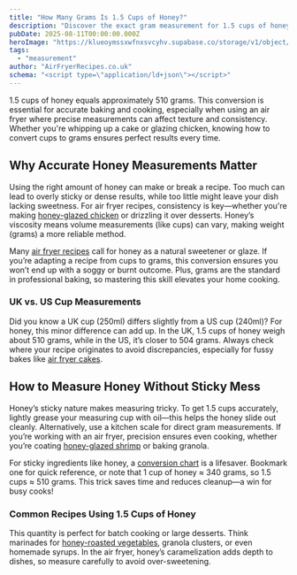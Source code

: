 ```yaml
---
title: "How Many Grams Is 1.5 Cups of Honey?"
description: "Discover the exact gram measurement for 1.5 cups of honey and simplify your baking with this easy conversion guide."
pubDate: 2025-08-11T00:00:00.000Z
heroImage: "https://klueoymssxwfnxsvcyhv.supabase.co/storage/v1/object/public/md/how-many-grams-is-1-5-cups-of-honey-904439a7.webp"
tags:
  - "measurement"
author: "AirFryerRecipes.co.uk"
schema: "<script type=\"application/ld+json\"></script>"
---
```


<p>1.5 cups of honey equals approximately 510 grams. This conversion is essential for accurate baking and cooking, especially when using an air fryer where precise measurements can affect texture and consistency. Whether you're whipping up a cake or glazing chicken, knowing how to convert cups to grams ensures perfect results every time.</p>  

<h2>Why Accurate Honey Measurements Matter</h2>  
<p>Using the right amount of honey can make or break a recipe. Too much can lead to overly sticky or dense results, while too little might leave your dish lacking sweetness. For air fryer recipes, consistency is key—whether you're making <a href=https://www.airfryerrecipe.co.uk/recipe-category/chicken>honey-glazed chicken</a> or drizzling it over desserts. Honey’s viscosity means volume measurements (like cups) can vary, making weight (grams) a more reliable method.</p>  

<p>Many <a href=https://www.airfryerrecipe.co.uk/recipes>air fryer recipes</a> call for honey as a natural sweetener or glaze. If you’re adapting a recipe from cups to grams, this conversion ensures you won’t end up with a soggy or burnt outcome. Plus, grams are the standard in professional baking, so mastering this skill elevates your home cooking.</p>  

<h3>UK vs. US Cup Measurements</h3>  
<p>Did you know a UK cup (250ml) differs slightly from a US cup (240ml)? For honey, this minor difference can add up. In the UK, 1.5 cups of honey weigh about 510 grams, while in the US, it’s closer to 504 grams. Always check where your recipe originates to avoid discrepancies, especially for fussy bakes like <a href=https://www.airfryerrecipe.co.uk/recipe-category/cakes>air fryer cakes</a>.</p>  

<h2>How to Measure Honey Without Sticky Mess</h2>  
<p>Honey’s sticky nature makes measuring tricky. To get 1.5 cups accurately, lightly grease your measuring cup with oil—this helps the honey slide out cleanly. Alternatively, use a kitchen scale for direct gram measurements. If you’re working with an air fryer, precision ensures even cooking, whether you’re coating <a href=https://www.airfryerrecipe.co.uk/recipe-category/shrimp>honey-glazed shrimp</a> or baking granola.</p>  

<p>For sticky ingredients like honey, a <a href=https://www.airfryerrecipe.co.uk/air-fryer-conversion-chart>conversion chart</a> is a lifesaver. Bookmark one for quick reference, or note that 1 cup of honey ≈ 340 grams, so 1.5 cups ≈ 510 grams. This trick saves time and reduces cleanup—a win for busy cooks!</p>  

<h3>Common Recipes Using 1.5 Cups of Honey</h3>  
<p>This quantity is perfect for batch cooking or large desserts. Think marinades for <a href=https://www.airfryerrecipe.co.uk/recipe-category/vegetables>honey-roasted vegetables</a>, granola clusters, or even homemade syrups. In the air fryer, honey’s caramelization adds depth to dishes, so measure carefully to avoid over-sweetening.</p>